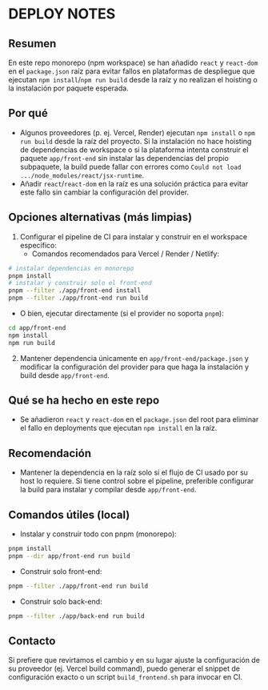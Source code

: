 # DEPLOY NOTES

## Resumen

En este repo monorepo (npm workspace) se han añadido `react` y `react-dom` en el `package.json` raíz para evitar fallos en plataformas de despliegue que ejecutan `npm install`/`npm run build` desde la raíz y no realizan el hoisting o la instalación por paquete esperada.

## Por qué

- Algunos proveedores (p. ej. Vercel, Render) ejecutan `npm install` o `npm run build` desde la raíz del proyecto. Si la instalación no hace hoisting de dependencias de workspace o si la plataforma intenta construir el paquete `app/front-end` sin instalar las dependencias del propio subpaquete, la build puede fallar con errores como `Could not load .../node_modules/react/jsx-runtime`.
- Añadir `react`/`react-dom` en la raíz es una solución práctica para evitar este fallo sin cambiar la configuración del provider.

## Opciones alternativas (más limpias)

1. Configurar el pipeline de CI para instalar y construir en el workspace específico:
   - Comandos recomendados para Vercel / Render / Netlify:

```bash
# instalar dependencias en monorepo
pnpm install
# instalar y construir solo el front-end
pnpm --filter ./app/front-end install
pnpm --filter ./app/front-end run build
```

- O bien, ejecutar directamente (si el provider no soporta `pnpm`):

```bash
cd app/front-end
npm install
npm run build
```

2. Mantener dependencia únicamente en `app/front-end/package.json` y modificar la configuración del provider para que haga la instalación y build desde `app/front-end`.

## Qué se ha hecho en este repo

- Se añadieron `react` y `react-dom` en el `package.json` del root para eliminar el fallo en deployments que ejecutan `npm install` en la raíz.

## Recomendación

- Mantener la dependencia en la raíz solo si el flujo de CI usado por su host lo requiere. Si tiene control sobre el pipeline, preferible configurar la build para instalar y compilar desde `app/front-end`.

## Comandos útiles (local)

- Instalar y construir todo con pnpm (monorepo):

```bash
pnpm install
pnpm --dir app/front-end run build
```

- Construir solo front-end:

```bash
pnpm --filter ./app/front-end run build
```

- Construir solo back-end:

```bash
pnpm --filter ./app/back-end run build
```

## Contacto

Si prefiere que revirtamos el cambio y en su lugar ajuste la configuración de su proveedor (ej. Vercel build command), puedo generar el snippet de configuración exacto o un script `build_frontend.sh` para invocar en CI.
